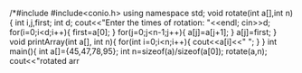 /*#include<iostream>
#include<conio.h>
using namespace std;
void rotate(int a[],int n){
    int i,j,first;
    int d;
    cout<<"Enter the times of rotation: "<<endl;
    cin>>d;
    for(i=0;i<d;i++){
        first=a[0];
    }
    for(j=0;j<n-1;j++){
        a[j]=a[j+1];
    }
    a[j]=first;
}
void printArray(int a[], int n){
    for(int i=0;i<n;i++){
        cout<<a[i]<<" ";
    }
}
int main(){
    int a[]={45,47,78,95};
    int n=sizeof(a)/sizeof(a[0]);
    rotate(a,n);
    cout<<"rotated arr
